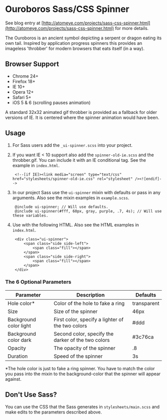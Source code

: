 # Ouroboros Sass/CSS Spinner

See blog entry at [http://atomeye.com/projects/sass-css-spinner.html](http://atomeye.com/projects/sass-css-spinner.html) for more details.

The Ouroboros is an ancient symbol depicting a serpent or dragon eating its own tail. Inspired by application progress spinners this provides an imageless 'throbber' for modern browsers that eats itself (in a way).

## Browser Support

- Chrome 24+
- Firefox 18+
- IE 10+
- Opera 12+
- Safari 5+
- iOS 5 &amp; 6 (scrolling pauses animation)

A standard 32x32 animated gif throbber is provided as a fallback for older versions of IE. It is centered where the spinner animation would have been.

## Usage

1. For Sass users add the `_ui-spinner.scss` into your project.
2. If you want IE < 10 support also add the `spinner-old-ie.scss` and the throbber.gif. You can include it with an IE conditional tag. See the example in `index.html`.

        <!--[if IE]><link media="screen" type="text/css" href="stylesheets/spinner-old-ie.css" rel="stylesheet" /><![endif]-->

3. In our project Sass use the `ui-spinner` mixin with defaults or pass in any arguments. Also see the mixin examples in `example.scss`.

        @include ui-spinner; // Will use defaults.
        @include ui-spinner(#fff, 60px, gray, purple, .7, 4s); // Will use these variables.

4. Use with the following HTML. Also see the HTML examples in `index.html`.

        <div class="ui-spinner">
            <span class="side side-left">
                <span class="fill"></span>
            </span>
            <span class="side side-right">
                <span class="fill"></span>
            </span>
        </div>



### The 6 Optional Parameters

| Parameter      | Description           | Defaults |
| ------------- |-------------| ----- |
| Hole color*      | Color of the hole to fake a ring | transparent |
| Size      | Size of the spinner      |   46px |
| Background color light | First color, specify a lighter of the two colors      |    #ddd |
| Background color dark | Second color, specify the darker of the two colors      |    #3c76ca |
| Opacity | The opacity of the spinner      |    .8 |
| Duration | Speed of the spinner     |   3s |

*The hole color is just to fake a ring spinner. You have to match the color you pass into the mixin to the background-color that the spinner will appear against.


## Don't Use Sass?

You can use the CSS that the Sass generates in `stylesheets/main.scss` and make edits to the parameters described above.
